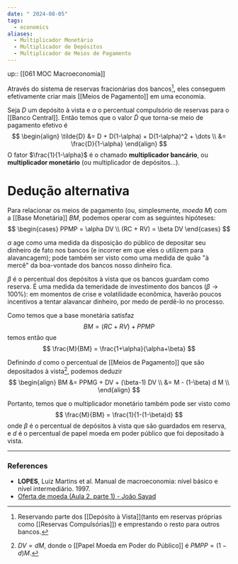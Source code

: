 ```yaml
---
date: " 2024-08-05"
tags:
  - economics
aliases:
  - Multiplicador Monetário
  - Multiplicador de Depósitos
  - Multiplicador de Meios de Pagamento
---
```


up:: [[061 MOC Macroeconomia]]

Através do sistema de reservas fracionárias dos bancos[^1], eles conseguem efetivamente criar mais [[Meios de Pagamento]] em uma economia.

Seja $D$ um depósito à vista e $\alpha$ o percentual compulsório de reservas para o [[Banco Central]]. Então temos que o valor $\tilde{D}$ que torna-se meio de pagamento efetivo é
$$
\begin{align}
\tilde{D} &= D + D(1-\alpha) + D(1-\alpha)^2 + \dots \\
&= \frac{D}{1-\alpha}
\end{align}
$$
O fator $\frac{1}{1-\alpha}$ é o chamado **multiplicador bancário**, ou **multiplicador monetário** (ou multiplicador de depósitos...).

# Dedução alternativa
Para relacionar os meios de pagamento (ou, simplesmente, *moeda* $M$) com a [[Base Monetária]] $BM$, podemos operar com as seguintes hipóteses:
$$
\begin{cases}
PPMP = \alpha DV \\
(RC + RV) = \beta DV
\end{cases}
$$

$\alpha$ age como uma medida da disposição do público de depositar seu dinheiro de fato nos bancos (e incorrer em que eles o utilizem para alavancagem); pode também ser visto como uma medida de quão "à mercê" da boa-vontade dos bancos nosso dinheiro fica.

$\beta$ é o percentual dos depósitos à vista que os bancos guardam como reserva. É uma medida da temeridade de investimento dos bancos ($\beta \to 100\%$): em momentos de crise e volatilidade econômica, haverão poucos incentivos a tentar alavancar dinheiro, por medo de perdê-lo no processo.

Como temos que a base monetária satisfaz
$$
BM = (RC + RV) + PPMP
$$
temos então que
$$
\frac{M}{BM} = \frac{1+\alpha}{\alpha+\beta}
$$

Definindo $d$ como o percentual de [[Meios de Pagamento]] que são depositados à vista[^2], podemos deduzir
$$
\begin{align}
BM &= PPMG + DV + (\beta-1) DV  \\
&= M - (1-\beta) d M \\
\end{align}
$$

Portanto, temos que o multiplicador monetário também pode ser visto como
$$
\frac{M}{BM} = \frac{1}{1-(1-\beta)d}
$$
onde $\beta$ é o percentual de depósitos à vista que são guardados em reserva, e $d$ é o percentual de papel moeda em poder público que foi depositado à vista.


---
### References
- **LOPES**, Luiz Martins et al. Manual de macroeconomia: nível básico e nível intermediário. 1997.
- [Oferta de moeda (Aula 2, parte 1) - João Sayad](https://www.youtube.com/watch?v=j3iZ-PceVI0&list=PLAudUnJeNg4vWPm7Au0XhkoS58yHprEvN&index=3)

[^1]: Reservando parte dos [[Depósito à Vista]](tanto em reservas próprias como [[Reservas Compulsórias]]) e emprestando o resto para outros bancos.
[^2]: $DV = d M$, donde o [[Papel Moeda em Poder do Público]] é $PMPP = (1-d) M$.